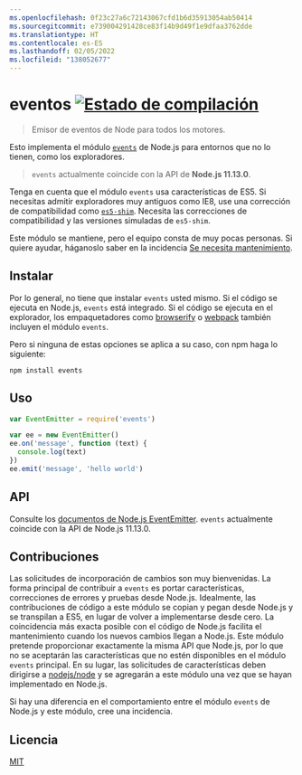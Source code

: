 ```yaml
---
ms.openlocfilehash: 0f23c27a6c72143067cfd1b6d35913054ab50414
ms.sourcegitcommit: e739004291428ce83f14b9d49f1e9dfaa3762dde
ms.translationtype: HT
ms.contentlocale: es-ES
ms.lasthandoff: 02/05/2022
ms.locfileid: "138052677"
---
```

# <a name="events-build-statushttpstravis-ciorggozalaevents"></a>eventos [![Estado de compilación](https://travis-ci.org/Gozala/events.png?branch=master)](https://travis-ci.org/Gozala/events)

> Emisor de eventos de Node para todos los motores.

Esto implementa el módulo [`events`][node.js docs] de Node.js para entornos que no lo tienen, como los exploradores.

> `events` actualmente coincide con la API de **Node.js 11.13.0**.

Tenga en cuenta que el módulo `events` usa características de ES5. Si necesitas admitir exploradores muy antiguos como IE8, use una corrección de compatibilidad como [`es5-shim`](https://www.npmjs.com/package/es5-shim). Necesita las correcciones de compatibilidad y las versiones simuladas de `es5-shim`.

Este módulo se mantiene, pero el equipo consta de muy pocas personas. Si quiere ayudar, háganoslo saber en la incidencia [Se necesita mantenimiento](https://github.com/Gozala/events/issues/43).

## <a name="install"></a>Instalar

Por lo general, no tiene que instalar `events` usted mismo. Si el código se ejecuta en Node.js, `events` está integrado. Si el código se ejecuta en el explorador, los empaquetadores como [browserify](https://github.com/browserify/browserify) o [webpack](https://github.com/webpack/webpack) también incluyen el módulo `events`.

Pero si ninguna de estas opciones se aplica a su caso, con npm haga lo siguiente:

```
npm install events
```

## <a name="usage"></a>Uso

```javascript
var EventEmitter = require('events')

var ee = new EventEmitter()
ee.on('message', function (text) {
  console.log(text)
})
ee.emit('message', 'hello world')
```

## <a name="api"></a>API

Consulte los [documentos de Node.js EventEmitter][node.js docs]. `events` actualmente coincide con la API de Node.js 11.13.0.

## <a name="contributing"></a>Contribuciones

Las solicitudes de incorporación de cambios son muy bienvenidas. La forma principal de contribuir a `events` es portar características, correcciones de errores y pruebas desde Node.js. Idealmente, las contribuciones de código a este módulo se copian y pegan desde Node.js y se transpilan a ES5, en lugar de volver a implementarse desde cero. La coincidencia más exacta posible con el código de Node.js facilita el mantenimiento cuando los nuevos cambios llegan a Node.js.
Este módulo pretende proporcionar exactamente la misma API que Node.js, por lo que no se aceptarán las características que no estén disponibles en el módulo `events` principal. En su lugar, las solicitudes de características deben dirigirse a [nodejs/node](https://github.com/nodejs/node) y se agregarán a este módulo una vez que se hayan implementado en Node.js.

Si hay una diferencia en el comportamiento entre el módulo `events` de Node.js y este módulo, cree una incidencia.

## <a name="license"></a>Licencia

[MIT](./LICENSE)

[node.js docs]: https://nodejs.org/dist/v11.13.0/docs/api/events.html
